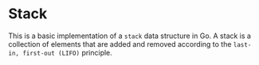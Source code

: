 # Stack

This is a basic implementation of a `stack` data structure in Go. A stack is a collection of elements that are added and removed according to the `last-in, first-out (LIFO)` principle.
